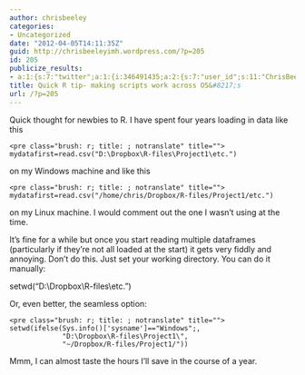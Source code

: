 ```yaml
---
author: chrisbeeley
categories:
- Uncategorized
date: "2012-04-05T14:11:35Z"
guid: http://chrisbeeleyimh.wordpress.com/?p=205
id: 205
publicize_results:
- a:1:{s:7:"twitter";a:1:{i:346491435;a:2:{s:7:"user_id";s:11:"ChrisBeeley";s:7:"post_id";s:18:"187905346998779904";}}}
title: Quick R tip- making scripts work across OS&#8217;s
url: /?p=205
---
```


Quick thought for newbies to R. I have spent four years loading in data like this

```
<pre class="brush: r; title: ; notranslate" title="">
mydatafirst=read.csv("D:\Dropbox\R-files\Project1\etc.")
```

 on my Windows machine and like this

```
<pre class="brush: r; title: ; notranslate" title="">
mydatafirst=read.csv("/home/chris/Dropbox/R-files/Project1/etc.")
```

on my Linux machine. I would comment out the one I wasn’t using at the time.

It’s fine for a while but once you start reading multiple dataframes (particularly if they’re not all loaded at the start) it gets very fiddly and annoying. Don’t do this. Just set your working directory. You can do it manually:

setwd(“D:\\Dropbox\\R-files\\etc.”)

Or, even better, the seamless option:

```
<pre class="brush: r; title: ; notranslate" title="">
setwd(ifelse(Sys.info()['sysname']=="Windows";,
             "D:\Dropbox\R-files\Project1\",
             "~/Dropbox/R-files/Project1/"))
```

Mmm, I can almost taste the hours I’ll save in the course of a year.